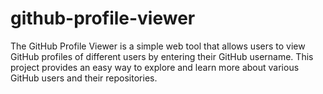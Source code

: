 # github-profile-viewer
The GitHub Profile Viewer is a simple web tool that allows users to view GitHub profiles of different users by entering their GitHub username. This project provides an easy way to explore and learn more about various GitHub users and their repositories.
